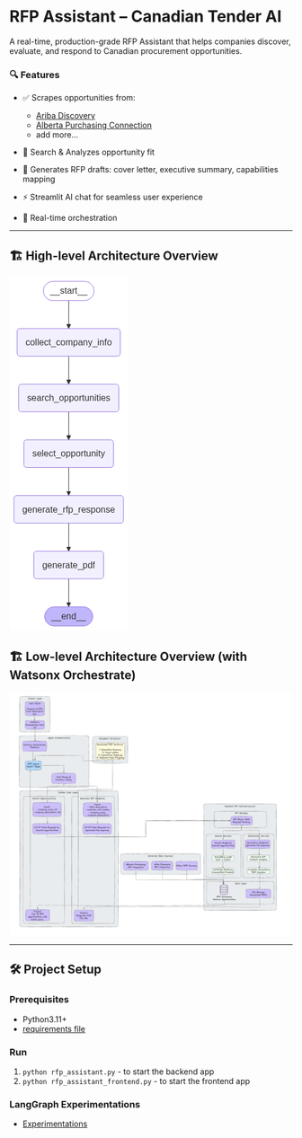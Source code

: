 # RFP Assistant – Canadian Tender AI

A real-time, production-grade RFP Assistant that helps companies discover, evaluate, and respond to Canadian procurement opportunities.

### 🔍 Features

- ✅ Scrapes opportunities from:
  - [Ariba Discovery](https://portal.us.bn.cloud.ariba.com/discovery/public/leads/search)
  - [Alberta Purchasing Connection](https://purchasing.alberta.ca/search)
  - add more...

- 🧠 Search & Analyzes opportunity fit 
- 📝 Generates RFP drafts: cover letter, executive summary, capabilities mapping
- ⚡ Streamlit AI chat for seamless user experience
- 🔁 Real-time orchestration

---

## 🏗️ High-level Architecture Overview
![Graph Architecture](assets/graph.png)

## 🏗️ Low-level Architecture Overview (with Watsonx Orchestrate)
![LLD](assets/RFP_Assistant_Architecture.png)

---

## 🛠️ Project Setup

### Prerequisites
- Python3.11+
- [requirements file](./requirements.txt)

### Run
1. `python rfp_assistant.py` - to start the backend app
2. `python rfp_assistant_frontend.py` - to start the frontend app

### LangGraph Experimentations
- [Experimentations](./Experiments)
